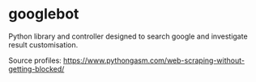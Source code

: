 # googlebot
Python library and controller designed to search google and investigate result customisation.


Source profiles:  https://www.pythongasm.com/web-scraping-without-getting-blocked/
